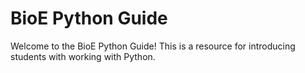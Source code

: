 # BioE Python Guide
Welcome to the BioE Python Guide! This is a resource for introducing students with working with Python.
